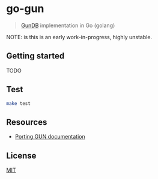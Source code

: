 # go-gun

> [GunDB](https://github.com/amark/gun) implementation in Go (golang)

NOTE: is this is an early work-in-progress, highly unstable.

## Getting started

TODO

<!--
```go
package main

import (
	"log"

	"github.com/miguelmota/go-gun/server"
)

func main() {
	srv := server.NewServer(&server.Config{
		Port: 8080,
	})

	log.Fatal(srv.Start())
}
```

```bash
go run main.go
```

Frontend

```html
<script src="https://cdn.jsdelivr.net/npm/gun/gun.js"></script>
<script>
const gun = Gun('ws://localhost:8080')

gun.get('person').put({
  name: 'Alice',
  email: 'alice@example.com'
})

gun.get('person').on((data, key) => {
  console.log('update:', data)
})
</script>
```
-->

## Test

```bash
make test
```

## Resources

- [Porting GUN documentation](https://gun.eco/docs/Porting-GUN)

## License

[MIT](LICENSE)
